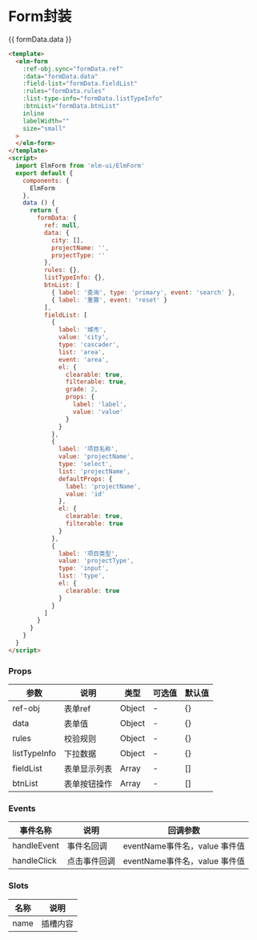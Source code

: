 # Form封装

<elm-form :ref-obj.sync="formData.ref" :data="formData.data" :field-list="formData.fieldList" :rules="formData.rules" :list-type-info="formData.listTypeInfo" :btnList="formData.btnList" inline labelWidth="" size="small">
</elm-form>

{{ formData.data }}

<script>
export default {
  data () {
    return {
      formData: {
        ref: null,
        data: {
          city: [],
          projectName: '',
          projectType: ''
        },
        rules: {},
        listTypeInfo: {
          projectName: [
            {
              label: '王者农药',
              value: '王者农药'
            }
          ]
        },
        btnList: [
          { label: '查询', type: 'primary', event: 'search' },
          { label: '重置', event: 'reset' }
        ],
        fieldList: [
          {
            label: '城市',
            value: 'city',
            type: 'cascader',
            list: 'area',
            event: 'area',
            el: {
              clearable: true,
              filterable: true,
              grade: 2,
              props: {
                label: 'label',
                value: 'value'
              }
            }
          },
          {
            label: '项目名称',
            value: 'projectName',
            type: 'select',
            list: 'projectName',
            defaultProps: {
              label: 'label',
              value: 'value'
            },
            el: {
              clearable: true,
              filterable: true
            }
          },
          {
            label: '项目类型',
            value: 'projectType',
            type: 'input',
            list: 'type',
            el: {
              clearable: true
            }
          }
        ]
      }
    }
  }
}
</script>

```html
<template>
  <elm-form
    :ref-obj.sync="formData.ref"
    :data="formData.data"
    :field-list="formData.fieldList"
    :rules="formData.rules"
    :list-type-info="formData.listTypeInfo"
    :btnList="formData.btnList"
    inline
    labelWidth=""
    size="small"
  >
  </elm-form>
</template>
<script>
  import ElmForm from 'elm-ui/ElmForm'
  export default {
    components: {
      ElmForm
    },
    data () {
      return {
        formData: {
          ref: null,
          data: {
            city: [],
            projectName: '',
            projectType: ''
          },
          rules: {},
          listTypeInfo: {},
          btnList: [
            { label: '查询', type: 'primary', event: 'search' },
            { label: '重置', event: 'reset' }
          ],
          fieldList: [
            {
              label: '城市',
              value: 'city',
              type: 'cascader',
              list: 'area',
              event: 'area',
              el: {
                clearable: true,
                filterable: true,
                grade: 2,
                props: {
                  label: 'label',
                  value: 'value'
                }
              }
            },
            {
              label: '项目名称',
              value: 'projectName',
              type: 'select',
              list: 'projectName',
              defaultProps: {
                label: 'projectName',
                value: 'id'
              },
              el: {
                clearable: true,
                filterable: true
              }
            },
            {
              label: '项目类型',
              value: 'projectType',
              type: 'input',
              list: 'type',
              el: {
                clearable: true
              }
            }
          ]
        }
      }
    }
  }
</script>
```

### Props
| 参数      | 说明    | 类型      | 可选值       | 默认值   |
|---------- |-------- |---------- |------------- |--------- |
| ref-obj     | 表单ref   | Object  |   -       |    {}   |
| data| 表单值   | Object  |   -       |    {}   |
| rules| 校验规则   | Object  |   -       |    {}   |
| listTypeInfo| 下拉数据 | Object  |   -       |    {}   |
| fieldList | 表单显示列表 | Array  |   -       |    []   |
| btnList | 表单按钮操作 | Array  |   -       |    []   |

### Events
| 事件名称 | 说明 | 回调参数 |
|---------|--------|---------|
| handleEvent | 事件名回调 | eventName事件名，value 事件值 |
| handleClick | 点击事件回调 | eventName事件名，value 事件值 |

### Slots
| 名称 | 说明 | 
|---------|--------|
| name | 插槽内容 |